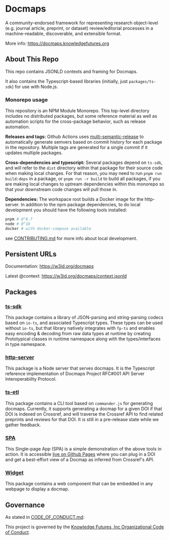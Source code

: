 # Docmaps

A community-endorsed framework for representing research object-level (e.g. journal article, preprint, or dataset)
review/editorial processes in a machine-readable, discoverable, and extensible format.

More info: https://docmaps.knowledgefutures.org

## About This Repo

This repo contains JSONLD contexts and framing for Docmaps.

It also contains the Typescript-based libraries (initially, just `packages/ts-sdk`) for use with Node.js.

### Monorepo usage

This repository is an NPM Module Monorepo. This top-level directory includes no distributed packages, but some reference
material as well as automation scripts for the
cross-package behavior, such as release automation.

**Releases and tags:** Github Actions uses [multi-semantic-release](https://github.com/dhoulb/multi-semantic-release) to
automatically generate semvers based on commit history for each package in the repository. Multiple tags
are generated for a single commit if it updates multiple packages.

**Cross-dependencies and typescript:** Several packages depend on `ts-sdk`, and will refer to
the `dist` directory within that package for their source code when making local changes.
For that reason, you may need to run `pnpm run build:deps` in a package, or `pnpm run -r build`
to build all packages, if you are making local changes to uptream dependencies within this
monorepo so that your downstream code changes will pull those in.

**Dependencies:** The workspace root builds a Docker image for the http-server. In addition to the
npm package dependencies, to do local development you should have the following tools installed:

```bash
pnpm # @^8.7
node # @^18
docker # with docker-compose available
```

see [CONTRIBUTING.md](/CONTRIBUTING.md) for more info about local development.

## Persistent URLs

Documentation: https://w3id.org/docmaps

Latest @context: https://w3id.org/docmaps/context.jsonld

## Packages

### [ts-sdk](/packages/ts-sdk)

This package contains a library of JSON-parsing and string-parsing codecs based on
`io-ts`, and associated Typescript types. These types can be used without `io-ts`, but
that library natively integrates with `fp-ts` and enables easy encoding & decoding
from raw data types at runtime by creating Prototypical classes in runtime namespace
along with the types/interfaces in type namespace.

### [http-server](/packages/http-server)

This package is a Node server that serves docmaps. It is the Typescript
reference implementation of Docmaps Project RFC#001 API Server Interoperability Protocol.

### [ts-etl](/packages/ts-etl)

This package contains a CLI tool based on `commander.js` for generating docmaps. Currently,
it supports generating a docmap for a given DOI if that DOI is indexed on Crossref, and
will traverse the Crossref API to find related preprints and reviews for that DOI. It is
still in a pre-release state while we gather feedback.

### [SPA](/packages/spa)

This Single-page App (SPA) is a simple demonstration of the above tools in action. It is
accessible [live on Github Pages](https://docmaps-project.github.io/docmaps/demo/) where you can
plug in a DOI and get a best-effort view of a Docmap as inferred from Crossref's API.

### [Widget](/packages/widget)

This package contains a web component that can be embedded in any webpage to display a docmap.

## Governance

As stated in [CODE_OF_CONDUCT.md](/CODE_OF_CONDUCT.md):

This project is governed by
the [Knowledge Futures, Inc Organizational Code of Conduct](https://github.com/knowledgefutures/general/blob/master/CODE_OF_CONDUCT.md).
